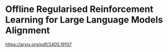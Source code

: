 # Offline Regularised Reinforcement Learning for Large Language Models Alignment
 
https://arxiv.org/pdf/2405.19107
